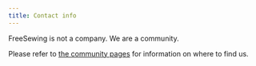 ```yaml
---
title: Contact info
---
```


FreeSewing is not a company. We are a community.

Please refer to [the community pages](/community/) for information on where to find us.
